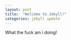```yaml
---
layout: post
title:  "Welcome to Jekyll!"
categories: jekyll update
---
```


What the fuck am i doing!
